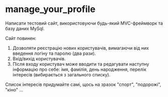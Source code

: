 manage_your_profile
===================

Написати тестовий сайт, використовуючи будь-який MVC-фреймворк та базу даних MySql.

Сайт повинен:
1. Дозволяти реєстрацію нових користувачів, вимагаючи від них введення логіну та паролю (два рази).
2. Вхід/вихід користувачів.
3. Після входу користувач може вводити та редагувати наступну інформацію про себе:
   імя, фамілія, день народження, перелік інтересів (вибирається з загального списку).

Список інтересів придумайте самі, щось на зразок "спорт", "подорожі", "кіно" ...

